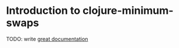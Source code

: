 # Introduction to clojure-minimum-swaps

TODO: write [great documentation](http://jacobian.org/writing/what-to-write/)
